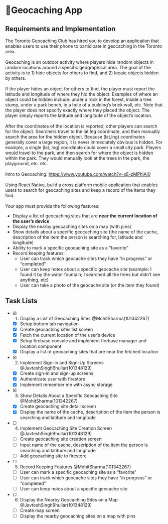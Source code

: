 # 📍Geocaching App

## Requirements and Implementation
The Toronto Geocaching Club has hired you to develop an application that enables users to use
their phone to participate in geocaching in the Toronto area.
<br><br>
Geocaching is an outdoor activity where players hide random objects in random locations
around a specific geographical area. The goal of the activity is to 1) hide objects for others to
find, and 2) locate objects hidden by others.
<br><br>
If the player hides an object for others to find, the player must report the latitude and longitude
of where they hid the object. Examples of where an object could be hidden include: under a
rock in the forest, inside a tree stump, under a park bench, in a hole of a building’s brick wall,
etc. Note that the player does not specify exactly where they placed the object. The player
simply reports the latitude and longitude of the object’s location.
<br><br>
After the coordinates of the location is reported, other players can search for the object.
Searchers travel to the lat lng coordinate, and then manually search the area for the hidden
object. Because (lat,lng) coordinates generally cover a large region, it is never immediately
obvious is hidden. For example, a single (lat, lng) coordinate could cover a small city park.
Players would travel to the park, and then search for where the object is hidden within the park.
They would manually look at the trees in the park, the playground, etc. etc.
<br><br>
Intro to Geocaching: https://www.youtube.com/watch?v=xE-zMPhiAi0
<br><br>
Using React Native, build a cross platform mobile application that enables users to search for
geocaching sites and keep a record of the items they find.
<br><br>
Your app must provide the following features:
- Display a list of geocaching sites that are **near the current location of the user’s
device**
- Display the nearby geocaching sites on a map (with pins)
- Show details about a specific geocaching site (the name of the cache, description of the
item the person is searching for, latitude and longitude)
- Ability to mark a specific geocaching site as a “favorite”
- Record keeping features:
  - User can track which geocache sites they have “in progress” or “completed”
  - User can keep notes about a specific geocache site (example: I found it by the
water fountain; I searched all the trees but didn’t see anything, etc)
  - User can take a photo of the geocache site (or the item they found)

## Task Lists
- [x] 1. Display a List of Geocaching Sites @MohitSharma(101342267)
  - [x] Setup bottom tab navigation
  - [x] Create geocaching sites list screen
  - [x] Fetch the current location of the user’s device
  - [x] Setup firebase console and implement firebase manager and location component
  - [x] Display a list of geocaching sites that are near the fetched location

- [x] 2. Implement Sign-In and Sign-Up Screens @JavteshSinghBhullar(101348129)
  - [x] Create sign-in and sign-up screens
  - [x] Authenticate user with firestore
  - [x] Implement remember me with async storage

- [x] 3. Show Details About a Specific Geocaching Site @MohitSharma(101342267)
  - [x] Create geocaching site detail screen
  - [x] Display the name of the cache, description of the item the person is searching and latitude and longitude

- [ ] 4. Implement Geocaching Site Creation Screen @JavteshSinghBhullar(101348129)
  - [ ] Create geocaching site creation screen
  - [ ] Input name of the cache, description of the item the person is searching and latitude and longitude
  - [ ] Add geocaching site to firestore

- [ ] 5. Record Keeping Features @MohitSharma(101342267)
  - [ ] User can mark a specific geocaching site as a “favorite”
  - [ ] User can track which geocache sites they have “in progress” or “completed”
  - [ ] User can keep notes about a specific geocache site

- [ ] 6. Display the Nearby Geocaching Sites on a Map @JavteshSinghBhullar(101348129)
  - [ ] Create map screen
  - [ ] Display the nearby geocaching sites on a map with pins
